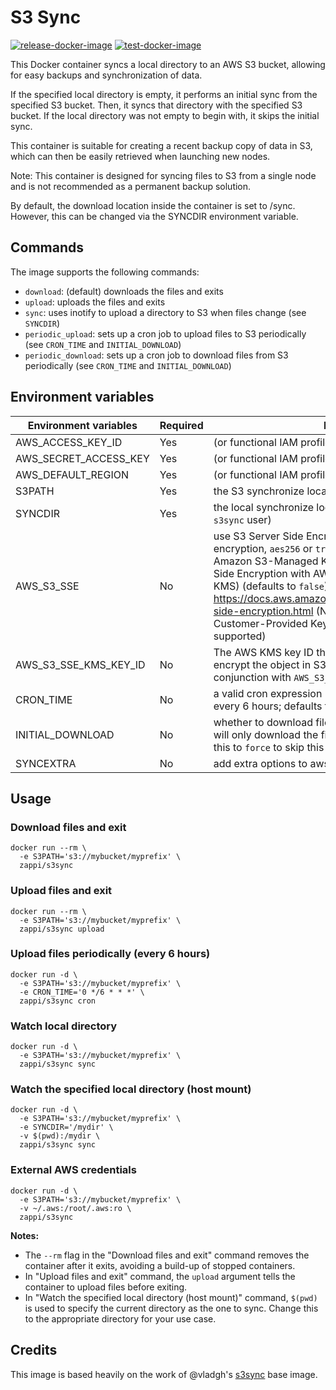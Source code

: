 # S3 Sync

[![release-docker-image](https://github.com/Intellection/docker-s3-sync/actions/workflows/release.yml/badge.svg)](https://github.com/Intellection/docker-s3-sync/actions/workflows/release.yml) [![test-docker-image](https://github.com/Intellection/docker-s3-sync/actions/workflows/test.yml/badge.svg)](https://github.com/Intellection/docker-s3-sync/actions/workflows/test.yml)

This Docker container syncs a local directory to an AWS S3 bucket, allowing for easy backups and synchronization of data.

If the specified local directory is empty, it performs an initial sync from the specified S3 bucket. Then, it syncs that directory with the specified S3 bucket. If the local directory was not empty to begin with, it skips the initial sync.

This container is suitable for creating a recent backup copy of data in S3, which can then be easily retrieved when launching new nodes.

Note: This container is designed for syncing files to S3 from a single node and is not recommended as a permanent backup solution.

By default, the download location inside the container is set to /sync. However, this can be changed via the SYNCDIR environment variable.

## Commands

The image supports the following commands:

* `download`: (default) downloads the files and exits
* `upload`: uploads the files and exits
* `sync`: uses inotify to upload a directory to S3 when files change (see `SYNCDIR`)
* `periodic_upload`: sets up a cron job to upload files to S3 periodically (see `CRON_TIME` and `INITIAL_DOWNLOAD`)
* `periodic_download`: sets up a cron job to download files from S3 periodically (see `CRON_TIME` and `INITIAL_DOWNLOAD`)

## Environment variables

| Environment variables | Required | Description |
| --- | --- | --- |
| AWS_ACCESS_KEY_ID | Yes | (or functional IAM profile) |
| AWS_SECRET_ACCESS_KEY | Yes | (or functional IAM profile) |
| AWS_DEFAULT_REGION | Yes | (or functional IAM profile) |
| S3PATH | Yes | the S3 synchronize location (ex: `s3://mybucket/myprefix`) |
| SYNCDIR | Yes | the local synchronize location (must be writable by the `s3sync` user) |
| AWS_S3_SSE | No | use S3 Server Side Encryption; it can be `false` for no encryption, `aes256` or `true` for Server-Side Encryption with Amazon S3-Managed Keys (SSE-S3) and `kms` for Server-Side Encryption with AWS KMS-Managed Keys (SSE-KMS) (defaults to `false`). For more information refer to <https://docs.aws.amazon.com/AmazonS3/latest/dev/serv-side-encryption.html> (Note: Server-Side Encryption with Customer-Provided Keys (SSE-C) is not currently supported) |
| AWS_S3_SSE_KMS_KEY_ID | No | The AWS KMS key ID that should be used to server-side encrypt the object in S3 (only available if use in conjunction with `AWS_S3_SSE`) |
| CRON_TIME | No | a valid cron expression (ex: `CRON_TIME='0 */6 * * *'` runs every 6 hours; defaults to hourly) |
| INITIAL_DOWNLOAD | No | whether to download files initially (defaults to `true`); this will only download the files if the directory is empty. Set this to `force` to skip this check |
| SYNCEXTRA | No | add extra options to aws-cli sync command |

## Usage

### Download files and exit

```console
docker run --rm \
  -e S3PATH='s3://mybucket/myprefix' \
  zappi/s3sync
```

### Upload files and exit

```console
docker run --rm \
  -e S3PATH='s3://mybucket/myprefix' \
  zappi/s3sync upload
```

### Upload files periodically (every 6 hours)

```console
docker run -d \
  -e S3PATH='s3://mybucket/myprefix' \
  -e CRON_TIME='0 */6 * * *' \
  zappi/s3sync cron
```

### Watch local directory

```console
docker run -d \
  -e S3PATH='s3://mybucket/myprefix' \
  zappi/s3sync sync
```

### Watch the specified local directory (host mount)

```console
docker run -d \
  -e S3PATH='s3://mybucket/myprefix' \
  -e SYNCDIR='/mydir' \
  -v $(pwd):/mydir \
  zappi/s3sync sync
```

### External AWS credentials

```console
docker run -d \
  -e S3PATH='s3://mybucket/myprefix' \
  -v ~/.aws:/root/.aws:ro \
  zappi/s3sync
```

**Notes:**

* The `--rm` flag in the "Download files and exit" command removes the container after it exits, avoiding a build-up of stopped containers.
* In "Upload files and exit" command, the `upload` argument tells the container to upload files before exiting.
* In "Watch the specified local directory (host mount)" command, `$(pwd)` is used to specify the current directory as the one to sync. Change this to the appropriate directory for your use case.

## Credits

This image is based heavily on the work of @vladgh's [s3sync](https://github.com/vladgh/docker_base_images/blob/main/s3sync) base image.
